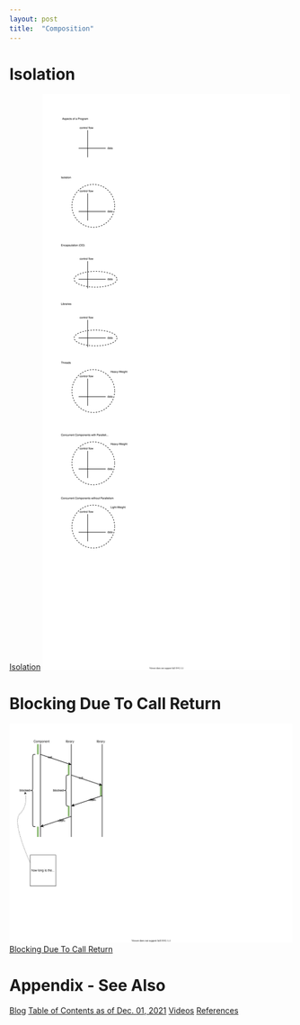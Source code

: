 ```yaml
---
layout: post
title:  "Composition"
---
```

# Isolation
[Isolation](./Composition-Isolation.svg)
![Isolation](./Composition-Isolation.svg)
# Blocking Due To Call Return
![Blocking Due To Call Return](./Composition-Blocking%20Due%20To%20Call%20Return.svg)
[Blocking Due To Call Return](./Composition-Blocking%20Due%20To%20Call%20Return.svg)
# Appendix - See Also
[Blog](https://guitarvydas.github.io)
[Table of Contents as of Dec. 01, 2021](https://guitarvydas.github.io/2021/12/01/Table-of-Contents-December-01-2021.html)
[Videos](https://www.youtube.com/channel/UC2bdO9l84VWGlRdeNy5)
[References](https://guitarvydas.github.io/2021/01/14/References.html)

<script src="https://utteranc.es/client.js" 
        repo="guitarvydas/guitarvydas.github.io" 
        issue-term="pathname" 
        theme="github-light" 
        crossorigin="anonymous" 
        async> 
</script> 
